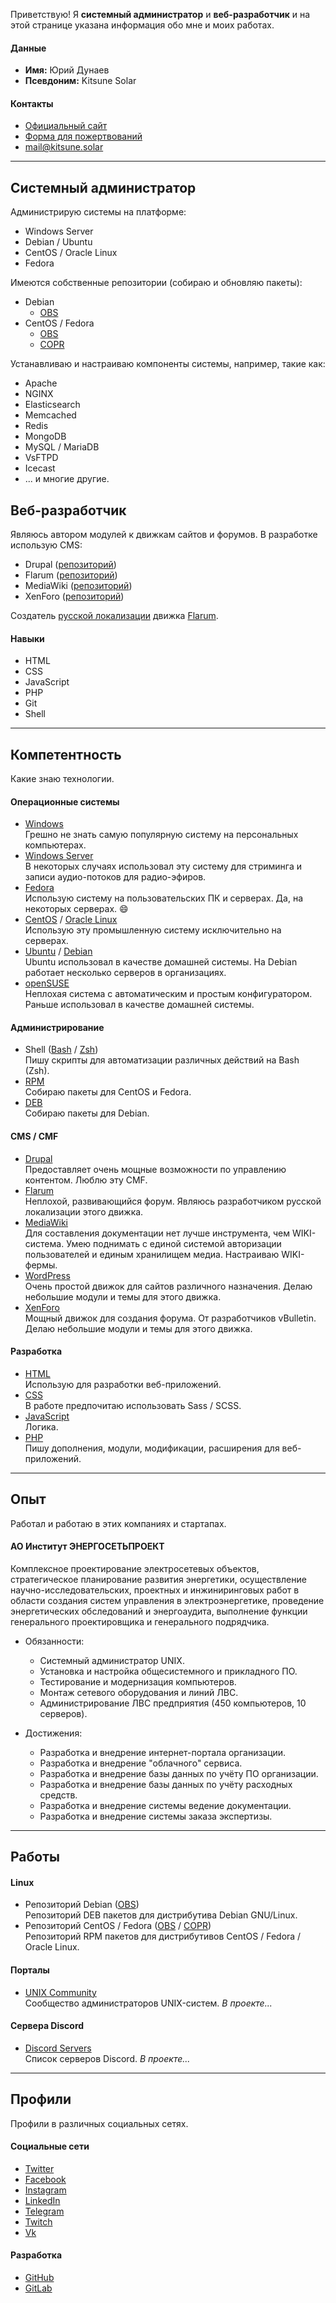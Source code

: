 Приветствую! Я **системный администратор** и **веб-разработчик** и на этой странице указана информация обо мне и моих работах.

#### Данные

- **Имя:** Юрий Дунаев
- **Псевдоним:** Kitsune Solar

#### Контакты

- [Официальный сайт](https://kitsune.solar)
- [Форма для пожертвований](https://donation-form.github.io)
- [mail@kitsune.solar](mailto:mail@kitsune.solar)

---

## Системный администратор

Администрирую системы на платформе:

- Windows Server
- Debian / Ubuntu
- CentOS / Oracle Linux
- Fedora

Имеются собственные репозитории (собираю и обновляю пакеты):

- Debian
  - [OBS](https://build.opensuse.org/project/show/home:pkgstore:deb)
- CentOS / Fedora
  - [OBS](https://build.opensuse.org/project/show/home:pkgstore:rpm)
  - [COPR](https://copr.fedorainfracloud.org/coprs/pkgstore/)

Устанавливаю и настраиваю компоненты системы, например, такие как:

- Apache
- NGINX
- Elasticsearch
- Memcached
- Redis
- MongoDB
- MySQL / MariaDB
- VsFTPD
- Icecast
- ... и многие другие.

## Веб-разработчик

Являюсь автором модулей к движкам сайтов и форумов. В разработке использую CMS:

- Drupal ([репозиторий](https://github.com/marketplace-drupal))
- Flarum ([репозиторий](https://github.com/marketplace-flarum))
- MediaWiki ([репозиторий](https://github.com/marketplace-mediawiki))
- XenForo ([репозиторий](https://github.com/marketplace-xenforo))

Создатель [русской локализации](https://discuss.flarum.org/d/1545) движка [Flarum](https://flarum.org/).

#### Навыки

- HTML
- CSS
- JavaScript
- PHP
- Git
- Shell

---

## Компетентность

Какие знаю технологии.

#### Операционные системы

- [Windows](https://microsoft.com/windows)  
  Грешно не знать самую популярную систему на персональных компьютерах.
- [Windows Server](https://microsoft.com/windows-server)  
  В некоторых случаях использовал эту систему для стриминга и записи аудио-потоков для радио-эфиров.
- [Fedora](https://getfedora.org/)  
  Использую систему на пользовательских ПК и серверах. Да, на некоторых серверах. :smile:
- [CentOS](https://centos.org/) / [Oracle Linux](https://oracle.com/linux/)  
  Использую эту промышленную систему исключительно на серверах.
- [Ubuntu](https://ubuntu.com/) / [Debian](https://debian.org/)  
  Ubuntu использовал в качестве домашней системы. На Debian работает несколько серверов в организациях.
- [openSUSE](https://opensuse.org/)  
  Неплохая система с автоматическим и простым конфигуратором. Раньше использовал в качестве домашней системы.

#### Администрирование

- Shell ([Bash](https://gnu.org/software/bash/) / [Zsh](https://zsh.org/))  
  Пишу скрипты для автоматизации различных действий на Bash (Zsh).
- [RPM](https://en.wikipedia.org/wiki/RPM_Package_Manager)  
  Собираю пакеты для CentOS и Fedora.
- [DEB](https://en.wikipedia.org/wiki/APT_(software))  
  Собираю пакеты для Debian.

#### CMS / CMF

- [Drupal](https://drupal.org/)  
  Предоставляет очень мощные возможности по управлению контентом. Люблю эту CMF.
- [Flarum](https://flarum.org/)  
  Неплохой, развивающийся форум. Являюсь разработчиком русской локализации этого движка.
- [MediaWiki](https://mediawiki.org/)  
  Для составления документации нет лучше инструмента, чем WIKI-система. Умею поднимать с единой системой авторизации пользователей и единым хранилищем медиа. Настраиваю WIKI-фермы.
- [WordPress](https://wordpress.org/)  
  Очень простой движок для сайтов различного назначения. Делаю небольшие модули и темы для этого движка.
- [XenForo](https://xenforo.com/)  
  Мощный движок для создания форума. От разработчиков vBulletin. Делаю небольшие модули и темы для этого движка.

#### Разработка

- [HTML](https://w3.org/)  
  Использую для разработки веб-приложений.
- [CSS](https://w3.org/)  
  В работе предпочитаю использовать Sass / SCSS.
- [JavaScript](https://ecma-international.org/)  
  Логика.
- [PHP](https://php.net/)  
  Пишу дополнения, модули, модификации, расширения для веб-приложений.

---

## Опыт

Работал и работаю в этих компаниях и стартапах.

#### АО Институт ЭНЕРГОСЕТЬПРОЕКТ

Комплексное проектирование электросетевых объектов, стратегическое планирование развития энергетики, осуществление научно-исследовательских, проектных и инжиниринговых работ в области создания систем управления в электроэнергетике, проведение энергетических обследований и энергоаудита, выполнение функции генерального проектировщика и генерального подрядчика.

- Обязанности:
  - Системный администратор UNIX.
  - Установка и настройка общесистемного и прикладного ПО.
  - Тестирование и модернизация компьютеров.
  - Монтаж сетевого оборудования и линий ЛВС.
  - Администрирование ЛВС предприятия (450 компьютеров, 10 серверов).

- Достижения:
  - Разработка и внедрение интернет-портала организации.
  - Разработка и внедрение "облачного" сервиса.
  - Разработка и внедрение базы данных по учёту ПО организации.
  - Разработка и внедрение базы данных по учёту расходных средств.
  - Разработка и внедрение системы ведение документации.
  - Разработка и внедрение системы заказа экспертизы.

---

## Работы

#### Linux

- Репозиторий Debian ([OBS](https://build.opensuse.org/project/show/home:pkgstore:deb))  
  Репозиторий DEB пакетов для дистрибутива Debian GNU/Linux.
- Репозиторий CentOS / Fedora ([OBS](https://build.opensuse.org/project/show/home:pkgstore:rpm) / [COPR](https://copr.fedorainfracloud.org/coprs/pkgstore/))  
  Репозиторий RPM пакетов для дистрибутивов CentOS / Fedora / Oracle Linux.

#### Порталы

- [UNIX Community]()  
  Сообщество администраторов UNIX-систем. *В проекте...*

#### Сервера Discord

- [Discord Servers](https://discordservers.top/)  
  Список серверов Discord. *В проекте...*

---

## Профили

Профили в различных социальных сетях.

#### Социальные сети

- [Twitter](https://twitter.com/KitsuneSolar)
- [Facebook](https://facebook.com/KitsuneSolar)
- [Instagram](https://instagram.com/KitsuneSolar)
- [LinkedIn](https://linkedin.com/in/KitsuneSolar)
- [Telegram](https://t.me/KitsuneSolar)
- [Twitch](https://twitch.tv/KitsuneSolar)
- [Vk](https://vk.com/KitsuneSolar)

#### Разработка

- [GitHub](https://github.com/KitsuneSolar)
- [GitLab](https://gitlab.com/KitsuneSolar)
